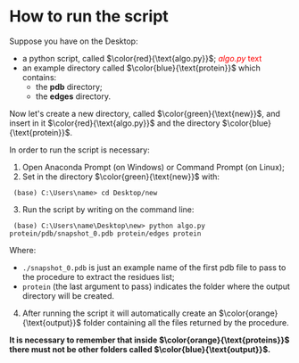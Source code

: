 # How to run the script

Suppose you have on the Desktop:
   - a python script, called $\color{red}{\text{algo.py}}$; <font color = 'red'> *algo.py* text</font>
   - an example directory called $\color{blue}{\text{protein}}$ which contains:
       - the  **pdb** directory;
       - the  **edges** directory.


Now let's create a new directory, called $\color{green}{\text{new}}$, and insert in it $\color{red}{\text{algo.py}}$ and the directory $\color{blue}{\text{protein}}$.

In order to run the script is necessary:
1. Open Anaconda Prompt (on Windows) or Command Prompt (on Linux);
2. Set in the directory $\color{green}{\text{new}}$ with:

<code> (base) C:\Users\name> cd Desktop/new</code>

3. Run the script by writing on the command line:

<code> (base) C:\Users\name\Desktop\new> python algo.py protein/pdb/snapshot_0.pdb protein/edges protein </code>
    
Where:
- <code>./snapshot_0.pdb</code> is just an example name of the first pdb file to pass to the procedure to extract the residues list;
- <code>protein</code> (the last argument to pass) indicates the folder where the output directory will be created.


4. After running the script it will automatically create an $\color{orange}{\text{output}}$ folder containing all the files returned by the procedure. 


**It is necessary to remember that inside $\color{orange}{\text{proteins}}$ there must not be other folders called $\color{blue}{\text{output}}$.**
